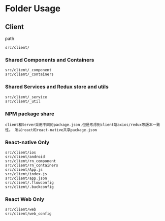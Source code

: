 # Folder Usage

## Client
path 
```
src/client/
```
### Shared Components and Containers
```
src/client/_component
src/client/_containers
```
### Shared Services and Redux store and utils
```
src/client/_service
src/client/_util
```
### NPM package share 

```
client和Server采用不同的package.json,但是考虑到client端axios/redux等版本一致性， 所以react和react-native共享package.json
```
### React-native Only
```
src/client/ios
src/client/android
src/client/rn_component
src/client/rn_containers
src/client/App.js
src/client/index.js
src/client/app.json
src/client/.flowconfig
src/client/.buckconfig
```

### React Web Only
```
src/client/web
src/client/web_config
```
